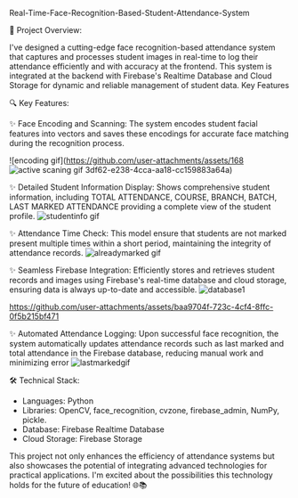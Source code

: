 Real-Time-Face-Recognition-Based-Student-Attendance-System

🚀 Project Overview:

I've designed a cutting-edge face recognition-based attendance system that captures and processes student images in real-time to log their attendance efficiently and with accuracy at the frontend. This system is integrated at the backend with Firebase's Realtime Database and Cloud Storage for dynamic and reliable management of student data.
Key Features


🔍 Key Features:

✨ Face Encoding and Scanning: The system encodes student facial features into vectors and saves these encodings for accurate face matching during the recognition process.

![encoding gif](https://github.com/user-attachments/assets/168
![active scaning gif](https://github.com/user-attachments/assets/09bbc478-9320-4c7d-8759-9050f2621aaf)
3df62-e238-4cca-aa18-cc159883a64a)


✨ Detailed Student Information Display: Shows comprehensive student information, including TOTAL ATTENDANCE, COURSE, BRANCH, BATCH, LAST MARKED ATTENDANCE providing a complete view of the student profile.
![studentinfo gif](https://github.com/user-attachments/assets/c89be00d-f3eb-43bb-a0b1-ad4c8f4c63e2)


✨ Attendance Time Check: This model ensure that students are not marked present multiple times within a short period, maintaining the integrity of attendance records.
![alreadymarked gif](https://github.com/user-attachments/assets/70f6bab7-d33f-49e6-9481-6f5cca942760)


✨ Seamless Firebase Integration: Efficiently stores and retrieves student records and images using Firebase's real-time database and cloud storage, ensuring data is always up-to-date and accessible.
![database1](https://github.com/user-attachments/assets/346c5b49-0e8a-439c-9b5d-6a14c7a05c82)


https://github.com/user-attachments/assets/baa9704f-723c-4cf4-8ffc-0f5b215bf471

✨ Automated Attendance Logging: Upon successful face recognition, the system automatically updates attendance records such as last marked and total attendance in the Firebase database, reducing manual work and minimizing error
![lastmarkedgif](https://github.com/user-attachments/assets/6c0440c3-7558-44ad-9076-2d8d09cf31a5)




🛠️ Technical Stack:
- Languages: Python
- Libraries: OpenCV, face_recognition, cvzone, firebase_admin, NumPy, pickle. 
- Database: Firebase Realtime Database
- Cloud Storage: Firebase Storage

This project not only enhances the efficiency of attendance systems but also showcases the potential of integrating advanced technologies for practical applications. I'm excited about the possibilities this technology holds for the future of education! 🌐📚

